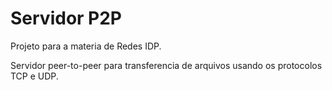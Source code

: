 # Servidor P2P

Projeto para a materia de Redes IDP. 

Servidor peer-to-peer para transferencia de arquivos usando os protocolos TCP e UDP.
